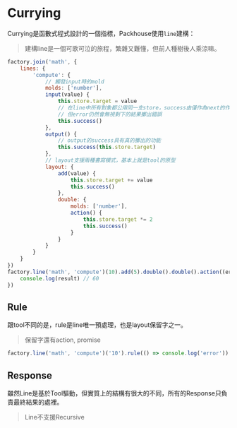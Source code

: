 # Currying

Currying是函數式程式設計的一個指標，Packhouse使用`line`建構：

> 建構line是一個可歌可泣的旅程，繁雜又難懂，但前人種樹後人乘涼嘛。

```js
factory.join('math', {
    lines: {
        'compute': {
            // 觸發input時的mold
            molds: ['number'],
            input(value) {
                this.store.target = value
                // 在line中所有對象都公用同一支store，success由僅作為next的作用
                // 但error仍然會無視剩下的結果擲出錯誤
                this.success()
            },
            output() {
                // output的success具有真的擲出的功能
                this.success(this.store.target)
            },
            // layout支援兩種書寫模式，基本上就是tool的原型
            layout: {
                add(value) {
                    this.store.target += value
                    this.success()
                },
                double: {
                    molds: ['number'],
                    action() {
                        this.store.target *= 2
                        this.success()
                    }
                }
            }
        }
    }
})
factory.line('math', 'compute')(10).add(5).double().double().action((err, result) => {
    console.log(result) // 60
})
```

## Rule

跟tool不同的是，rule是line唯一預處理，也是layout保留字之一。

> 保留字還有action, promise

```js
factory.line('math', 'compute')('10').rule(() => console.log('error')).double().promise() // error
```

## Response

雖然Line是基於Tool驅動，但實質上的結構有很大的不同，所有的Response只負責最終結果的處裡。

> Line不支援Recursive
